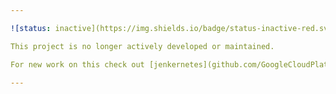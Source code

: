 ```yaml
---

![status: inactive](https://img.shields.io/badge/status-inactive-red.svg)

This project is no longer actively developed or maintained.  

For new work on this check out [jenkernetes](github.com/GoogleCloudPlatform/jenkernetes)

---
```



